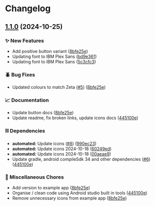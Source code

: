 # Changelog

## [1.1.0](https://github.com/ZebraDevs/zds-android/compare/1.0.0...v1.1.0) (2024-10-25)


### ✨ New Features

* Add positive button variant ([8bfe25e](https://github.com/ZebraDevs/zds-android/commit/8bfe25e9d0dd18413bdb2208d228d843ad9607fa))
* Updating font to IBM Plex Sans ([bd9e361](https://github.com/ZebraDevs/zds-android/commit/bd9e36102f864d9bdda95c58ae572df7c9ac4716))
* Updating font to IBM Plex Sans ([5c3cfc3](https://github.com/ZebraDevs/zds-android/commit/5c3cfc3846794b457a84325c5a528cb9e7e6e1b7))


### 🪲 Bug Fixes

* Updated colours to match Zeta ([#5](https://github.com/ZebraDevs/zds-android/issues/5)) ([8bfe25e](https://github.com/ZebraDevs/zds-android/commit/8bfe25e9d0dd18413bdb2208d228d843ad9607fa))


### 📈 Documentation

* Update button docs ([8bfe25e](https://github.com/ZebraDevs/zds-android/commit/8bfe25e9d0dd18413bdb2208d228d843ad9607fa))
* Update readme, fix broken links, update icons docs ([445100e](https://github.com/ZebraDevs/zds-android/commit/445100e9ad9f4a6a63f16f14a5f053bb73bbf1ac))


### ⛓️ Dependencies

* **automated:** Update icons ([#8](https://github.com/ZebraDevs/zds-android/issues/8)) ([990ec23](https://github.com/ZebraDevs/zds-android/commit/990ec23854d3a9f2f95b072df6e5a0848030d875))
* **automated:** Update icons 2024-10-18 ([60249ed](https://github.com/ZebraDevs/zds-android/commit/60249edf1090257f78e8bae50fbdd011a988aeba))
* **automated:** Update icons 2024-10-18 ([00aeae9](https://github.com/ZebraDevs/zds-android/commit/00aeae93ce5acb61acf2127f2615ab40f6be91da))
* Update gradle, android compileSdk 34 and other dependencies ([#6](https://github.com/ZebraDevs/zds-android/issues/6)) ([445100e](https://github.com/ZebraDevs/zds-android/commit/445100e9ad9f4a6a63f16f14a5f053bb73bbf1ac))


### 🧹 Miscellaneous Chores

* Add version to example app ([8bfe25e](https://github.com/ZebraDevs/zds-android/commit/8bfe25e9d0dd18413bdb2208d228d843ad9607fa))
* Organise / clean code using Android studio built in tools ([445100e](https://github.com/ZebraDevs/zds-android/commit/445100e9ad9f4a6a63f16f14a5f053bb73bbf1ac))
* Remove unnecessary icons from example app ([8bfe25e](https://github.com/ZebraDevs/zds-android/commit/8bfe25e9d0dd18413bdb2208d228d843ad9607fa))
